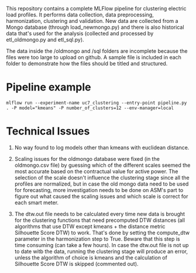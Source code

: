 This repository contains a complete MLFlow pipeline for clustering electric load profiles. It performs data collection,
data preprocessing, harmonization, clustering and validation.
New data are collected from a Mongo database (through load_newmongo.py) and there is also historical data that's used for the analysis (collected
and processed by etl_oldmongo.py and etl_sql.py).

The data inside the /oldmongo and /sql folders are incomplete because the files were too large to upload on github. A sample file is included in each
folder to demonstrate how the files should be titled and structured.


# Pipeline example
```mlflow run --experiment-name uc7_clustering --entry-point pipeline.py . -P model="kmeans" -P number_of_clusters=12 --env-manager=local```

# Technical Issues
1. No way found to log models other than kmeans with euclidean distance.

2. Scaling issues for the oldmongo database were fixed (in the oldmongo.csv file) by guessing which of the different scales seemed the most accurate
based on the contractual value for active power. The selection of the scale doesn't influence the clustering stage since all the profiles are normalized,
but in case the old mongo data need to be used for forecasting, more investigation needs to be done on ASM's part to figure out what caused the scaling 
issues and which scale is correct for each smart meter.

3. The dtw.out file needs to be calculated every time new data is brought for the clustering functions that need precomputed DTW distances 
(all algorithms that use DTW except kmeans + the distance metric Silhouette Score DTW) to work. That's done by setting the compute_dtw parameter
in the harmonization step to True. Beware that this step is time consuming (can take a few hours). In case the dtw.out file is not up to date witb 
the data, running the clustering stage will produce an error, unless the algorithm of choice is kmeans and the calculation of Silhouette Score DTW is 
skipped (commented out).

